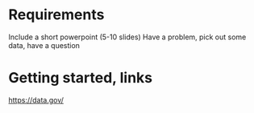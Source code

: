 # Requirements 
Include a short powerpoint (5-10 slides)
Have a problem, pick out some data, have a question 
# Getting started, links 
https://data.gov/ 
